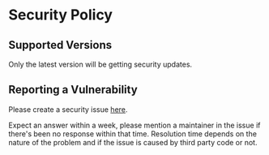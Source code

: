# Security Policy

## Supported Versions

Only the latest version will be getting security updates.

## Reporting a Vulnerability

Please create a security issue [here](https://github.com/henrikwidlund/theodicean.unfodedcircle/issues/new/choose).

Expect an answer within a week, please mention a maintainer in the issue if there's been no response within that time.
Resolution time depends on the nature of the problem and if the issue is caused by third party code or not.